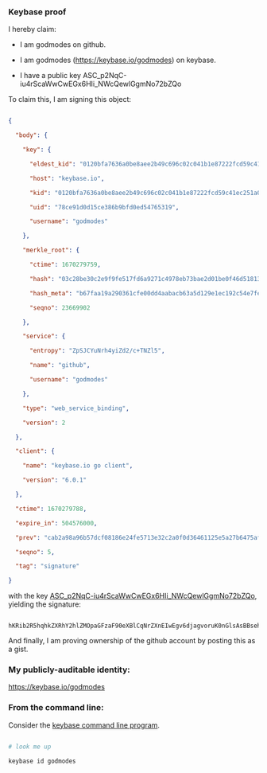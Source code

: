 ### Keybase proof

I hereby claim:

  * I am godmodes on github.

  * I am godmodes (https://keybase.io/godmodes) on keybase.

  * I have a public key ASC_p2NqC-iu4rScaWwCwEGx6HIi_NWcQewlGgmNo72bZQo

To claim this, I am signing this object:

```json

{

  "body": {

    "key": {

      "eldest_kid": "0120bfa7636a0be8aee2b49c696c02c041b1e87222fcd59c41ec251a098da3bd9b650a",

      "host": "keybase.io",

      "kid": "0120bfa7636a0be8aee2b49c696c02c041b1e87222fcd59c41ec251a098da3bd9b650a",

      "uid": "78ce91d0d15ce386b9bfd0ed54765319",

      "username": "godmodes"

    },

    "merkle_root": {

      "ctime": 1670279759,

      "hash": "03c28be30c2e9f9fe517fd6a9271c4978eb73bae2d01be0f46d51813b14dd2d150cc374b5e578bc1000cb3b24c5b017a0e7214956eccf7f195d32ab0943b2c8f",

      "hash_meta": "b67faa19a290361cfe00dd4aabacb63a5d129e1ec192c54e7fe1bc162e81197c",

      "seqno": 23669902

    },

    "service": {

      "entropy": "ZpSJCYuNrh4yiZd2/c+TNZl5",

      "name": "github",

      "username": "godmodes"

    },

    "type": "web_service_binding",

    "version": 2

  },

  "client": {

    "name": "keybase.io go client",

    "version": "6.0.1"

  },

  "ctime": 1670279788,

  "expire_in": 504576000,

  "prev": "cab2a98a96b57dcf08186e24fe5713e32c2a0f0d36461125e5a27b6475af0a1b",

  "seqno": 5,

  "tag": "signature"

}

```

with the key [ASC_p2NqC-iu4rScaWwCwEGx6HIi_NWcQewlGgmNo72bZQo](https://keybase.io/godmodes), yielding the signature:

```

hKRib2R5hqhkZXRhY2hlZMOpaGFzaF90eXBlCqNrZXnEIwEgv6djagvoruK0nGlsAsBBsehyIvzVnEHsJRoJjaO9m2UKp3BheWxvYWTESpcCBcQgyrKpipa1fc8IGG4k/lcT4ywqDw02RhEl5aJ7ZHWvChvEICIqHDc0xNebJA0CVl7RsCAdG+z3AgMFDQAvNGhb8QnxAgHCo3NpZ8RABpFXZ/Kj8Oftdm/prkyQHpoHO+ApyKefvbflvtZGV6BY0u3V61FDjrMa4hUtusbczl8Xx0W1KKoC5J2Mb5fNBahzaWdfdHlwZSCkaGFzaIKkdHlwZQildmFsdWXEIBaptN2APVH5htibWB7ZLD3L4Zm0jKSxnZ1GI4HAoXk/o3RhZ80CAqd2ZXJzaW9uAQ==

```

And finally, I am proving ownership of the github account by posting this as a gist.

### My publicly-auditable identity:

https://keybase.io/godmodes

### From the command line:

Consider the [keybase command line program](https://keybase.io/download).

```bash

# look me up

keybase id godmodes

```

